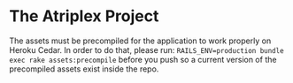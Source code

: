 The Atriplex Project
====================

The assets must be precompiled for the application to work properly on Heroku Cedar. In order to do that, please run: `RAILS_ENV=production bundle exec rake assets:precompile` before you push so a current version of the precompiled assets exist inside the repo.